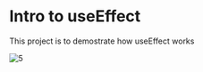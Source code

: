 # Intro to useEffect

This project is to demostrate how useEffect works

![5](https://github.com/huanchin/React05-usePopcorn/assets/19501051/c20ff13a-9366-4a9a-b52c-5ef892a79a7a)
